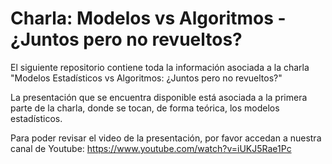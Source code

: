 # Charla: Modelos vs Algoritmos - ¿Juntos pero no revueltos?

El siguiente repositorio contiene toda la información asociada a la charla "Modelos Estadísticos vs Algoritmos: ¿Juntos pero no revueltos?"

La presentación que se encuentra disponible está asociada a la primera parte de la charla, donde se tocan, de forma teórica, los modelos estadísticos.

Para poder revisar el video de la presentación, por favor accedan a nuestra canal de Youtube: https://www.youtube.com/watch?v=iUKJ5Rae1Pc
